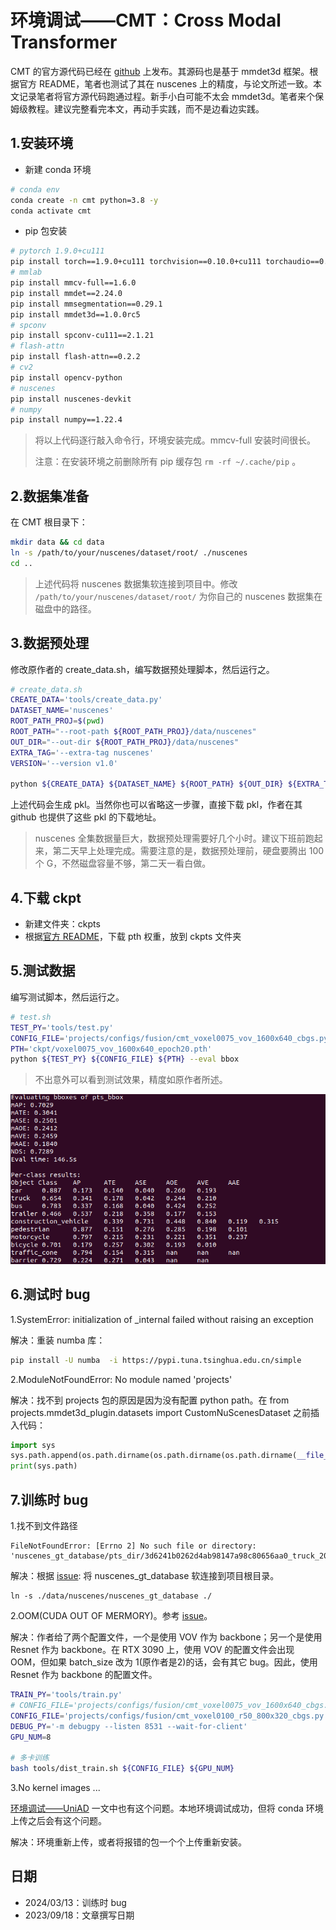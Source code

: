 # 环境调试——CMT：Cross Modal Transformer

CMT 的官方源代码已经在 [github](https://github.com/junjie18/CMT) 上发布。其源码也是基于 mmdet3d 框架。根据官方 README，笔者也测试了其在 nuscenes 上的精度，与论文所述一致。本文记录笔者将官方源代码跑通过程。新手小白可能不太会 mmdet3d。笔者来个保姆级教程。建议完整看完本文，再动手实践，而不是边看边实践。

## 1.安装环境

* 新建 conda 环境

```bash
# conda env
conda create -n cmt python=3.8 -y
conda activate cmt
```

* pip 包安装

```bash
# pytorch 1.9.0+cu111
pip install torch==1.9.0+cu111 torchvision==0.10.0+cu111 torchaudio==0.9.0 -f https://download.pytorch.org/whl/torch_stable.html
# mmlab
pip install mmcv-full==1.6.0
pip install mmdet==2.24.0
pip install mmsegmentation==0.29.1
pip install mmdet3d==1.0.0rc5
# spconv
pip install spconv-cu111==2.1.21
# flash-attn
pip install flash-attn==0.2.2
# cv2
pip install opencv-python
# nuscenes
pip install nuscenes-devkit
# numpy
pip install numpy==1.22.4
```

> 将以上代码逐行敲入命令行，环境安装完成。mmcv-full 安装时间很长。
>
> 注意：在安装环境之前删除所有 pip 缓存包 `rm -rf ~/.cache/pip` 。

## 2.数据集准备

在 CMT 根目录下：

```bash
mkdir data && cd data
ln -s /path/to/your/nuscenes/dataset/root/ ./nuscenes
cd ..
```

> 上述代码将 nuscenes 数据集软连接到项目中。修改 `/path/to/your/nuscenes/dataset/root/` 为你自己的 nuscenes 数据集在磁盘中的路径。

## 3.数据预处理

修改原作者的 create_data.sh，编写数据预处理脚本，然后运行之。

```bash
# create_data.sh
CREATE_DATA='tools/create_data.py'
DATASET_NAME='nuscenes'
ROOT_PATH_PROJ=$(pwd)
ROOT_PATH="--root-path ${ROOT_PATH_PROJ}/data/nuscenes"
OUT_DIR="--out-dir ${ROOT_PATH_PROJ}/data/nuscenes"
EXTRA_TAG='--extra-tag nuscenes'
VERSION='--version v1.0'

python ${CREATE_DATA} ${DATASET_NAME} ${ROOT_PATH} ${OUT_DIR} ${EXTRA_TAG} ${VERSION}
```

上述代码会生成 pkl。当然你也可以省略这一步骤，直接下载 pkl，作者在其 github 也提供了这些 pkl 的下载地址。

> nuscenes 全集数据量巨大，数据预处理需要好几个小时。建议下班前跑起来，第二天早上处理完成。需要注意的是，数据预处理前，硬盘要腾出 100 个 G，不然磁盘容量不够，第二天一看白做。

## 4.下载 ckpt

* 新建文件夹：ckpts
* 根据[官方 README](https://github.com/junjie18/CMT)，下载 pth 权重，放到 ckpts 文件夹

## 5.测试数据

编写测试脚本，然后运行之。

```bash
# test.sh
TEST_PY='tools/test.py'
CONFIG_FILE='projects/configs/fusion/cmt_voxel0075_vov_1600x640_cbgs.py'
PTH='ckpt/voxel0075_vov_1600x640_epoch20.pth'
python ${TEST_PY} ${CONFIG_FILE} ${PTH} --eval bbox
```

> 不出意外可以看到测试效果，精度如原作者所述。

![1710313611141](image/env_CMT/mAP.png)

## 6.测试时 bug

1.SystemError: initialization of _internal failed without raising an exception

解决：重装 numba 库：

```bash
pip install -U numba  -i https://pypi.tuna.tsinghua.edu.cn/simple
```

2.ModuleNotFoundError: No module named 'projects'

解决：找不到 projects 包的原因是因为没有配置 python path。在 from projects.mmdet3d_plugin.datasets import CustomNuScenesDataset 之前插入代码：

```python
import sys
sys.path.append(os.path.dirname(os.path.dirname(os.path.dirname(__file__))))
print(sys.path)
```

## 7.训练时 bug

1.找不到文件路径

```
FileNotFoundError: [Errno 2] No such file or directory: 'nuscenes_gt_database/pts_dir/3d6241b0262d4ab98147a98c80656aa0_truck_20.bin'
```

解决：根据 [issue](https://github.com/junjie18/CMT/issues/21): 将 nuscenes_gt_database 软连接到项目根目录。

```
ln -s ./data/nuscenes/nuscenes_gt_database ./
```

2.OOM(CUDA OUT OF MERMORY)。参考 [issue](https://github.com/junjie18/CMT/issues/37)。

解决：作者给了两个配置文件，一个是使用 VOV 作为 backbone；另一个是使用 Resnet 作为 backbone。在 RTX 3090 上，使用 VOV 的配置文件会出现 OOM，但如果 batch_size 改为 1(原作者是2)的话，会有其它 bug。因此，使用 Resnet 作为 backbone 的配置文件。

```bash
TRAIN_PY='tools/train.py'
# CONFIG_FILE='projects/configs/fusion/cmt_voxel0075_vov_1600x640_cbgs.py'  # OOM on RTX 3090 with batch_size=2
CONFIG_FILE='projects/configs/fusion/cmt_voxel0100_r50_800x320_cbgs.py'
DEBUG_PY='-m debugpy --listen 8531 --wait-for-client'
GPU_NUM=8

# 多卡训练
bash tools/dist_train.sh ${CONFIG_FILE} ${GPU_NUM}
```

3.No kernel images ...

[环境调试——UniAD](../../2023_10/env_uniad/env_uniad.md) 一文中也有这个问题。本地环境调试成功，但将 conda 环境上传之后会有这个问题。

解决：环境重新上传，或者将报错的包一个个上传重新安装。

## 日期

* 2024/03/13：训练时 bug
* 2023/09/18：文章撰写日期
